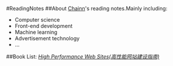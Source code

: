 #ReadingNotes
##About
[Chainn](http://github.com/KristenXu)'s reading notes.Mainly including:
* Computer science
* Front-end development
* Machine learning
* Advertisement technology
* ...

##Book List:
*[High Performance Web Sites(高性能网站建设指南)](http://blog.csdn.net/xc578579786)*